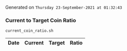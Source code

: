 Generated on `Thursday 23-September-2021 at 01:32:43`

### Current to Target Coin Ratio
`current_coin_ratio.sh`

Date|Current|Target|Ratio
---|---|---|---
